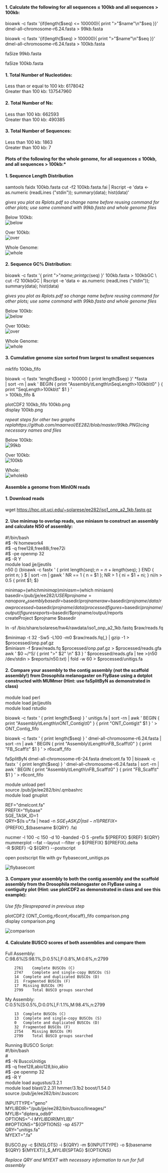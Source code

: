 #### 1.  Calculate the following for all sequences ≤ 100kb and all sequences > 100kb:  

bioawk -c fastx '{if(length($seq) <= 100000){ print ">"$name"\n"$seq }}' dmel-all-chromosome-r6.24.fasta > 99kb.fasta  

bioawk -c fastx '{if(length($seq) > 100000){ print ">"$name"\n"$seq }}' dmel-all-chromosome-r6.24.fasta > 100kb.fasta  

faSize 99kb.fasta  

faSize 100kb.fasta  

#### 1. Total Number of Nucleotides:  
Less than or equal to 100 kb: 6178042  
Greater than 100 kb: 137547960  

#### 2. Total Number of Ns:  
Less than 100 kb: 662593  
Greater than 100 kb: 490385  

#### 3. Total Number of Sequences:  
Less than 100 kb: 1863  
Greater than 100 kb: 7

#### Plots of the following for the whole genome, for all sequences ≤ 100kb, and all sequences > 100kb:*  

#### 1. Sequence Length Distribution  

samtools faidx 100kb.fasta
cut -f2 100kb.fasta.fai | Rscript -e 'data <- as.numeric (readLines ("stdin")); summary(data); hist(data)'  
  
_gives you plot as Rplots.pdf so change name before reusing command for other plots; use same command with 99kb.fasta and whole genome files_  

Below 100kb:  
![below](https://github.com/maarreol/EE282/blob/master/99seqlength.png)  

Over 100kb:  
![over](https://github.com/maarreol/EE282/blob/master/100seqlength.png)  

Whole Genome:  
![whole](https://github.com/maarreol/EE282/blob/master/wholeseqlength.PNG)

#### 2. Sequence GC% Distribution:  

bioawk -c fastx '{ print ">"$name; print gc($seq) }' 100kb.fasta > 100kbGC \  
cut -f2 100kbGC | Rscript -e 'data <- as.numeric (readLines ("stdin")); summary(data); hist(data)  

_gives you plot as Rplots.pdf so change name before reusing command for other plots; use same command with 99kb.fasta and whole genome files_  

Below 100kb:  
![below](https://github.com/maarreol/EE282/blob/master/99GC.png)  

Over 100kb:  
![over](https://github.com/maarreol/EE282/blob/master/100GC.png)  

Whole Genome:  
![whole](https://github.com/maarreol/EE282/blob/master/wholeGC.png)  

#### 3. Cumulative genome size sorted from largest to smallest sequences  

mkfifo 100kb_fifo

bioawk -c fastx 'length($seq) > 100000 { print length($seq) }' *fasta \
| sort -rn | awk ' BEGIN { print "Assembly\tLength\nSeqLength>100kb\t0" } { print "SeqLength>100kb\t" $1 } ' \
\> 100kb_fifo & 

plotCDF2 100kb_fifo 100kb.png  
display 100kb.png

_repeat steps for other two graphs replahttps://github.com/maarreol/EE282/blob/master/99kb.PNG)cing necessary names and files_  

Below 100kb:  
![99kb](https://github.com/maarreol/EE282/blob/master/99kb.PNG)  

Over 100kb:  
![100kb](https://github.com/maarreol/EE282/blob/master/100kb.PNG)  

Whole:  
![wholekb](https://github.com/maarreol/EE282/blob/master/wholekb.png)  

#### Assemble a genome from MinION reads  

#### 1. Download reads  
wget https://hpc.oit.uci.edu/~solarese/ee282/iso1_onp_a2_1kb.fastq.gz  

#### 2. Use minimap to overlap reads, use miniasm to construct an assembly and calculate N50 of assembly:  

\#!/bin/bash  
\#$ -N homework4  
\#$ -q free128,free88i,free72i  
\#$ -pe openmp 32  
\#$ -R Y  
module load jje/jjeutils  
n50 () {bioawk -c fastx ' { print length($seq); n=n+length($seq); } END { print n; } $
  | sort -rn   | gawk ' NR == 1 { n = $1 }; NR > 1 { ni = $1 + ni; } ni/n > 0.5 { print $1; $}

minimap=$(which minimap)  
miniasm=$(which miniasm)  
basedir=/pub/jje/ee282/$USER  
projname=nanopore_assembly  
basedir=$basedir/$projname  
raw=$basedir/$projname/data/raw  
processed=$basedir/$projname/data/processed  
figures=$basedir/$projname/output/figures  
reports=$basedir/$projname/output/reports  
createProject $projname $basedir  

ln -sf /bio/share/solarese/hw4/rawdata/iso1_onp_a2_1kb.fastq $raw/reads.fq  

$minimap -t 32 -Sw5 -L100 -m0 $raw/reads.fq{,} | gzip -1 > $processed/onp.paf.gz  
$miniasm -f $raw/reads.fq $processed/onp.paf.gz > $processed/reads.gfa  
awk ' $0 ~/^S/ { print ">" $2" \n" $3 } ' $processed/reads.gfa | tee >(n50 /dev/stdin > $reports/n50.txt) | fold -w 60 > $processed/unitigs.fa  

#### 2. Compare your assembly to the contig assembly (not the scaffold assembly!) from Drosophila melanogaster on FlyBase using a dotplot constructed with MUMmer (Hint: use faSplitByN as demonstrated in class)  

module load perl  
module load jje/jjeutils  
module load rstudio  

bioawk -c fastx ' { print length($seq) } ' unitigs.fa   | sort -rn   | awk ' BEGIN { print "Assembly\tLength\nONT_Contig\t0" } { print "ONT_Contig\t" $1 } '   > ONT_Contig_fifo

bioawk -c fastx ' { print length($seq) } ' dmel-all-chromosome-r6.24.fasta   | sort -rn   | awk ' BEGIN { print "Assembly\tLength\nFB_Scaff\t0" } { print "FB_Scaff\t" $1 } ' > r6scaff_fifo  

faSplitByN dmel-all-chromosome-r6-24.fasta dmelcont.fa 10 | bioawk -c fastx ' { print length($seq) } ' dmel-all-chromosome-r6.24.fasta | sort -rn | awk ' BEGIN { print "Assembly\tLength\nFB_Scaff\t0" } { print "FB_Scaff\t" $1 } ' \> r6cont_fifo 

module unload perl  
source /pub/jje/ee282/bin/.qmbashrc  
module load gnuplot  

REF="dmelcont.fa"  
PREFIX="flybase"  
SGE_TASK_ID=1  
QRY=$(ls u*.fa | head -n $SGE_TASK_ID | tail -n 1)  
PREFIX=${PREFIX}_$(basename ${QRY} .fa)  

nucmer -l 100 -c 150 -d 10 -banded -D 5 -prefix ${PREFIX} ${REF} ${QRY}
mummerplot --fat --layout --filter -p ${PREFIX} ${PREFIX}.delta \
  -R ${REF} -Q ${QRY} --postscript  

open postscript file with gv flybasecont_unitigs.ps  

![flybasecont](https://github.com/maarreol/EE282/blob/master/flybasecont_unitigs.png)  

#### 3. Compare your assembly to both the contig assembly and the scaffold assembly from the Drosophila melanogaster on FlyBase using a contiguity plot (Hint: use plotCDF2 as demonstrated in class and see this example):  

_Use fifo filesprepared in previous step_ 

plotCDF2 {ONT_Contig,r6cont,r6scaff}_fifo comparison.png  
display comparison.png  

![comparison](https://github.com/maarreol/EE282/blob/master/r6.png)

#### 4. Calculate BUSCO scores of both assemblies and compare them

Full Assembly:  
C:98.6%[S:98.1%,D:0.5%],F:0.8%,M:0.6%,n:2799

        2761    Complete BUSCOs (C)
        2747    Complete and single-copy BUSCOs (S)
        14	Complete and duplicated BUSCOs (D)
        21	Fragmented BUSCOs (F)
        17	Missing BUSCOs (M)
        2799    Total BUSCO groups searched

My Assembly:  
C:0.5%[S:0.5%,D:0.0%],F:1.1%,M:98.4%,n:2799

        13	Complete BUSCOs (C)
        13	Complete and single-copy BUSCOs (S)
        0	Complete and duplicated BUSCOs (D)
        32	Fragmented BUSCOs (F)
        2754    Missing BUSCOs (M)
        2799    Total BUSCO groups searched

Running BUSCO Script:  
\#!/bin/bash  
\#  
\#$ -N BuscoUnitigs  
\#$ -q free128,abio128,bio,abio  
\#$ -pe openmp 32  
\#$ -R Y  
module load augustus/3.2.1  
module load blast/2.2.31 hmmer/3.1b2 boost/1.54.0  
source /pub/jje/ee282/bin/.buscorc  

INPUTTYPE="geno"  
MYLIBDIR="/pub/jje/ee282/bin/busco/lineages/"  
MYLIB="diptera_odb9"  
OPTIONS="-l ${MYLIBDIR}${MYLIB}"  
##OPTIONS="${OPTIONS} -sp 4577"  
QRY="unitigs.fa"  
MYEXT=".fa"  

BUSCO.py -c ${NSLOTS} -i ${QRY} -m ${INPUTTYPE} -o $(basename ${QRY} ${MYEXT})_$_${MYLIB}${SPTAG} ${OPTIONS}  

_Replace QRY and MYEXT with necessary information to run for full assembly_


